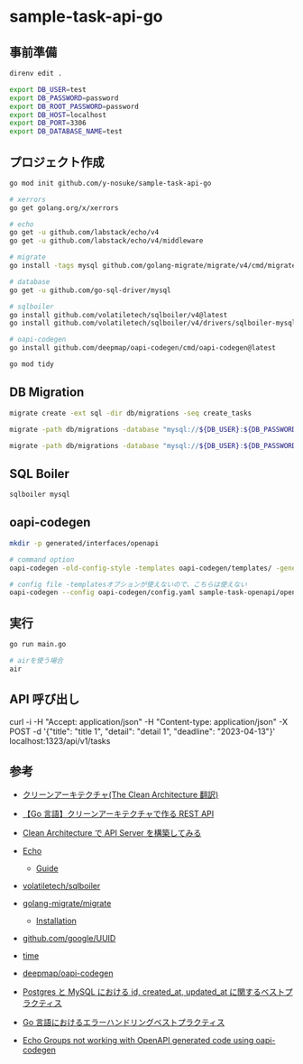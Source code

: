 # sample-task-api-go

## 事前準備

```sh
direnv edit .

export DB_USER=test
export DB_PASSWORD=password
export DB_ROOT_PASSWORD=password
export DB_HOST=localhost
export DB_PORT=3306
export DB_DATABASE_NAME=test
```

## プロジェクト作成

```sh
go mod init github.com/y-nosuke/sample-task-api-go

# xerrors
go get golang.org/x/xerrors

# echo
go get -u github.com/labstack/echo/v4
go get -u github.com/labstack/echo/v4/middleware

# migrate
go install -tags mysql github.com/golang-migrate/migrate/v4/cmd/migrate@latest

# database
go get -u github.com/go-sql-driver/mysql

# sqlboiler
go install github.com/volatiletech/sqlboiler/v4@latest
go install github.com/volatiletech/sqlboiler/v4/drivers/sqlboiler-mysql@latest

# oapi-codegen
go install github.com/deepmap/oapi-codegen/cmd/oapi-codegen@latest

go mod tidy
```

## DB Migration

```sh
migrate create -ext sql -dir db/migrations -seq create_tasks

migrate -path db/migrations -database "mysql://${DB_USER}:${DB_PASSWORD}@tcp(localhost:3306)/${DB_DATABASE_NAME}?multiStatements=true" up 1

migrate -path db/migrations -database "mysql://${DB_USER}:${DB_PASSWORD}@tcp(localhost:3306)/${DB_DATABASE_NAME}" down 1
```

## SQL Boiler

```sh
sqlboiler mysql
```

## oapi-codegen

```sh
mkdir -p generated/interfaces/openapi

# command option
oapi-codegen -old-config-style -templates oapi-codegen/templates/ -generate types,server,spec -package openapi -o generated/interfaces/openapi/task.gen.go sample-task-openapi/openapi.yaml

# config file -templatesオブションが使えないので、こちらは使えない
oapi-codegen --config oapi-codegen/config.yaml sample-task-openapi/openapi.yaml
```

## 実行

```sh
go run main.go

# airを使う場合
air
```

## API 呼び出し

curl -i -H "Accept: application/json" -H "Content-type: application/json" -X POST -d '{"title": "title 1", "detail": "detail 1", "deadline": "2023-04-13"}' localhost:1323/api/v1/tasks

## 参考

- [クリーンアーキテクチャ(The Clean Architecture 翻訳)](https://blog.tai2.net/the_clean_architecture.html)
- [【Go 言語】クリーンアーキテクチャで作る REST API](https://rightcode.co.jp/blog/information-technology/golang-clean-architecture-rest-api-syain)
- [Clean Architecture で API Server を構築してみる](https://qiita.com/hirotakan/items/698c1f5773a3cca6193e)
- [Echo](https://echo.labstack.com/)
  - [Guide](https://echo.labstack.com/guide/)
- [volatiletech/sqlboiler](https://github.com/volatiletech/sqlboiler)
- [golang-migrate/migrate](https://github.com/golang-migrate/migrate)
  - [Installation](https://github.com/golang-migrate/migrate/tree/master/cmd/migrate)
- [github.com/google/UUID](https://pkg.go.dev/github.com/google/UUID)
- [time](https://pkg.go.dev/time)
- [deepmap/oapi-codegen](https://github.com/deepmap/oapi-codegen)

- [Postgres と MySQL における id, created_at, updated_at に関するベストプラクティス](https://zenn.dev/mpyw/articles/rdb-ids-and-timestamps-best-practices)
- [Go 言語におけるエラーハンドリングベストプラクティス](https://zenn.dev/malt03/articles/cd0365608a26c4)
- [Echo Groups not working with OpenAPI generated code using oapi-codegen](https://stackoverflow.com/questions/70087465/echo-groups-not-working-with-openapi-generated-code-using-oapi-codegen)

